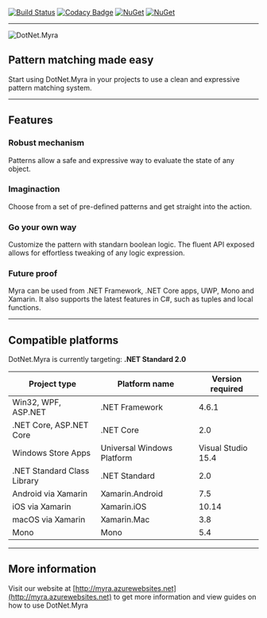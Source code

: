 [![Build Status](https://carlubian.visualstudio.com/GitHub%20Interop/_apis/build/status/DotNet.Myra%20Build)](https://carlubian.visualstudio.com/GitHub%20Interop/_build/latest?definitionId=11)
[![Codacy Badge](https://api.codacy.com/project/badge/Grade/e69a6a48f12e4a5dad3fd7fdb23e9771)](https://www.codacy.com/app/carlubian/DotNet.Myra?utm_source=github.com&amp;utm_medium=referral&amp;utm_content=carlubian/DotNet.Myra&amp;utm_campaign=Badge_Grade)
[![NuGet](https://img.shields.io/nuget/v/DotNet.Myra.Standard.svg)](https://www.nuget.org/packages/DotNet.Myra.Standard/)
[![NuGet](https://img.shields.io/nuget/dt/DotNet.Myra.Standard.svg)](https://www.nuget.org/packages/DotNet.Myra.Standard/)
<hr/>

![DotNet.Myra](https://carlubian.azurewebsites.net/images/Myra.png?maxAge=2592000 "DotNet.Myra")
## Pattern matching made easy

Start using DotNet.Myra in your projects to use a clean and expressive pattern matching system.

***

## Features
### Robust mechanism
Patterns allow a safe and expressive way to evaluate the state of any object. 

### Imaginaction
Choose from a set of pre-defined patterns and get straight into the action. 

### Go your own way
Customize the pattern with standarn boolean logic. The fluent API exposed allows for effortless tweaking of any logic expression. 

### Future proof
Myra can be used from .NET Framework, .NET Core apps, UWP, Mono and Xamarin. It also supports the latest features in C#, such as tuples and local functions. 

***

## Compatible platforms

<table>
	<thead>
		<tr>
			DotNet.Myra is currently targeting: <strong>.NET Standard 2.0</strong>
		</tr>
		<tr>
			<th>Project type</th>
			<th>Platform name</th>
			<th>Version required</th>
		</tr>
	</thead>
	<tbody>
		<tr>
			<td>Win32, WPF, ASP.NET</td>
			<td>.NET Framework</td>
			<td>4.6.1</td>
		</tr>
		<tr>
			<td>.NET Core, ASP.NET Core</td>
			<td>.NET Core</td>
			<td>2.0</td>
		</tr>
		<tr>
			<td>Windows Store Apps</td>
			<td>Universal Windows Platform</td>
			<td>Visual Studio 15.4</td>
		</tr>
		<tr>
			<td>.NET Standard Class Library</td>
			<td>.NET Standard</td>
			<td>2.0</td>
		</tr>
        <tr>
			<td>Android via Xamarin</td>
			<td>Xamarin.Android</td>
			<td>7.5</td>
		</tr>
		<tr>
			<td>iOS via Xamarin</td>
			<td>Xamarin.iOS</td>
			<td>10.14</td>
		</tr>
		<tr>
			<td>macOS via Xamarin</td>
			<td>Xamarin.Mac</td>
			<td>3.8</td>
		</tr>
		<tr>
			<td>Mono</td>
			<td>Mono</td>
			<td>5.4</td>
		</tr>
	</tody>
</table>

***

## More information

Visit our website at [http://myra.azurewebsites.net](http://myra.azurewebsites.net) to get more information and view guides on how to use DotNet.Myra
